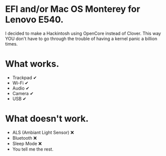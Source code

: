 # EFI and/or Mac OS Monterey for Lenovo E540.
I decided to make a Hackintosh using OpenCore instead of Clover. This way YOU don't have to go through the trouble of having a kernel panic a billion times.

# What works.
* Trackpad ✔
* Wi-Fi ✔
* Audio ✔
* Camera ✔
* USB ✔

# What doesn't work.
* ALS (Ambiant Light Sensor) ❌
* Bluetooth ❌
* Sleep Mode ❌
* You tell me the rest.
